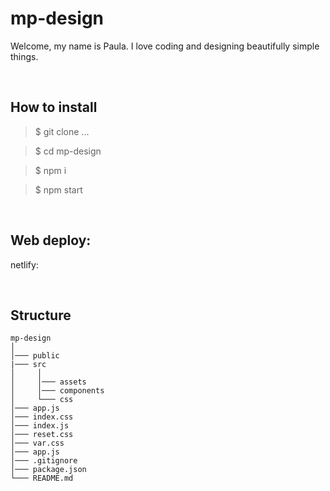 # mp-design

Welcome, my name is Paula. I love coding and designing beautifully simple things.

</br>

## How to install

> $ git clone ...

> $ cd mp-design

> $ npm i

> $ npm start

</br>

## Web deploy:

netlify: 

</br>

## Structure

```
mp-design
│
│─── public
|─── src
│     │
│     │─── assets
│     │─── components
│     └─── css
│─── app.js
│─── index.css
│─── index.js
│─── reset.css
│─── var.css
│─── app.js
│─── .gitignore
│─── package.json
└─── README.md
```

</br>
